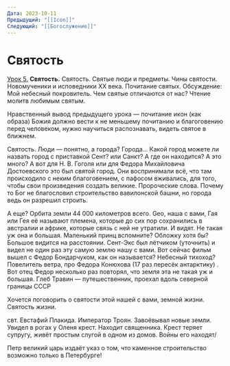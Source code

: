 ```yaml
---
Дата: 2023-10-11
Предыдущий: "[[Icon]]"
Следующий: "[[Богослужение]]"
---
```

# Святость

[Урок 5.](http://uralprosvet.ru/cpsh/Metodicheski_kabinet/pzb/bogoslugenie/svyatost/) **Святость.** Святость. Святые люди и предметы. Чины святости. Новомученики и исповедники XX века. Почитание святых. Обсуждение: Мой небесный покровитель. Чем святые отличаются от нас? Чтение молитв любимым святым.

Нравственный вывод предыдущего урока — почитание икон (как образа) Божия должно вести к не меньшему почитанию и благоговению перед человеком, нужно научиться распознавать, видеть святое в ближнем. 

Святость. Люди — понятно, а города? Города... Какой город можете ли назвать город с приставкой Сент? или Санкт? А где он находится? А это много? А вот для Н. В. Гоголя или для Федора Михайловича Достоевского это был святой город. Они воспринимали всё, что там происходило с неким благоговением, с пафосом вживались, для того, чтобы свои произведения создать великие. Пророческие слова. Почему то Бог не благословил строительство вавилонской башни, но города ведь он разрешил строить.

А еще? Орбита земли 44 000 километров всего. Geo, наша с вами, Гая или Гея её называют племена, которые до сих пор сохранились в австралии и африке, которые связь с ней не утратили. И видят. Не такая уж она и большая. Маленький принц вспомните? Обложку хотя бы? Большое видится на расстоянии. Сент-Экс был лётчиком (уточнить) и видел не один раз эту самую землю нашу с вами. Вот сейчас фильм вышел с Федор Бондарчуком, как он называется? Небесный тихоход? Повелитель ветра, про Федора Конюхова (17 раз пересёк антарктику) . Вот отец Федор несколько раз повторял, что земля эта не такая уж и большая. Глеб Травин — путешественник, проехал вдоль северной границы СССР 

Хочется поговорить о святости этой нашей с вами, земной жизни. Святость жизни. 

свт. Евстафий Плакида. Император Троян. Завоёвывал новые земли. Увидел в рогах у Оленя крест. Находит священника. Крест теряет супругу, живёт простым слугой в одном из домов. Войны его находят/

Петр великий царь издаёт указ о том, что каменное строительство возможно только в Петербурге!